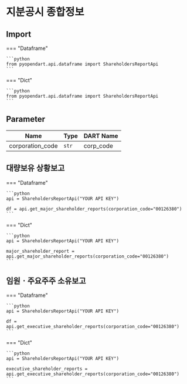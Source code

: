 # 지분공시 종합정보

## Import

=== "Dataframe"

    ```python
    from pyopendart.api.dataframe import ShareholdersReportApi
    ```

=== "Dict"
    
    ```python
    from pyopendart.api.dataframe import ShareholdersReportApi
    ```

## Parameter

| Name             | Type  | DART Name |
| ---------------- | ----- | --------- |
| corporation_code | `str` | corp_code |


## 대량보유 상황보고

=== "Dataframe"

    ```python
    api = ShareholdersReportApi("YOUR API KEY")

    df = api.get_major_shareholder_reports(corporation_code="00126380")
    ```

=== "Dict"
    
    ```python
    api = ShareholdersReportApi("YOUR API KEY")

    major_shareholder_report = api.get_major_shareholder_reports(corporation_code="00126380")
    ```

## 임원ㆍ주요주주 소유보고

=== "Dataframe"

    ```python
    api = ShareholdersReportApi("YOUR API KEY")

    df = api.get_executive_shareholder_reports(corporation_code="00126380")
    ```

=== "Dict"
    
    ```python
    api = ShareholdersReportApi("YOUR API KEY")

    executive_shareholder_reports = api.get_executive_shareholder_reports(corporation_code="00126380")
    ```